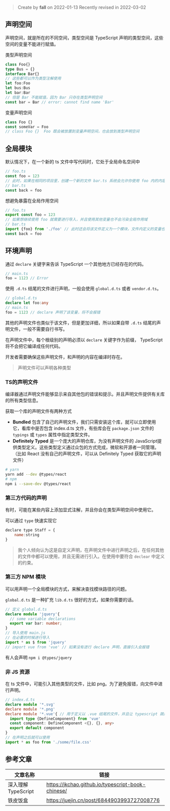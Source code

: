 > Create by **fall** on 2022-01-13
> Recently revised in 2022-03-02

## 声明空间

声明空间，就是所在的不同空间，类型空间是 TypeScript 声明的类型空间，这些空间的变量不能进行赋值。

类型声明空间

```ts
class Foo{}
type Bus = {}
interface Bar{}
// 这些都可以作为类型注解使用
let foo:Foo
let bus:Bus
let bar:Bar
// 但是 Bar 不能赋值，因为 Bar 只存在类型声明空间
const bar = Bar // error: cannot find name 'Bar'
```

变量声明空间

```ts
class Foo {}
const someVar = Foo
// class Foo {}  Foo 既会被放置到变量声明空间，也会放到类型声明空间
```

## 全局模块

默认情况下，在一个新的 ts 文件中写代码时，它处于全局命名空间中

```ts
// foo.ts
const foo = 123
// 此时，如果在相同的项目里，创建一个新的文件 bar.ts 系统会允许你使用 foo 内的内容
// bar.ts
const back = foo
```

想避免暴露在全局作用空间

```ts
// foo.ts
export const foo = 123
// 如果想继续使用 foo 就需要进行导入，并且使用其他变量也不会污染全局作用域
// bar.ts
import {foo} from './foo' // 此时还会将该文件定义为一个模块，文件内定义的变量也不会污染全局空间
const back = foo
```

## 环境声明

通过 `declare` 关键字来告诉 TypeScript 一个其他地方已经存在的代码。

```ts
// main.ts
foo = 1123 // Error
```

使用 `.d.ts` 结尾的文件进行声明，一般会使用 `global.d.ts` 或者 `vendor.d.ts`。

```ts
// global.d.ts
declare let foo:any
// main.ts
foo = 1123 // declare 声明了该变量，将不会报错
```

其他的声明文件也类似于该文件，但是更加详细，所以如果自带 `.d.ts` 结尾的声明文件，一般不需要自行书写。

在声明文件中，每个根级别的声明必须以 `declare` 关键字作为前缀， TypeScript 将不会把它编译成任何代码。

开发者需要确保这些声明文件，和声明的内容在编译时存在。

> 声明文件可以声明各种类型

### TS的声明文件

编译器通过声明文件能够显示来自其他包的错误和提示。并且声明文件提供有关库的所有类型信息。

获取一个库的声明文件有两种方式

- **Bundled** 包含了自己的声明文件，我们只需安装这个库，就可以立即使用它，看库中是否包含 index.d.ts 文件，有些库会在 `package.json` 文件的 `typings` 或 `types` 属性中指定类型文件。
- **Definitely Typed** 是一个庞大的声明仓库，为没有声明文件的 JavaScript提供类型定义。这些类型定义通过众包的方式完成，微软和开源者一同管理。（比如 React 没有自己的声明文件，可以从 Definitely Typed 获取它的声明文件）

```bash
# yarn 
yarn add --dev @types/react
# npm 
npm i --save-dev @types/react
```

### 第三方代码的声明

有时，可能在某些内容上添加显式注解，并且你会在类型声明空间中使用它。

可以通过 `type` 快速实现它

```js
declare type Staff = {
	name:string
}
```

> 我个人倾向认为这是自定义声明，在声明文件中进行声明之后，在任何其他的文件中都可以使用，并且无需进行引入。在使用中要符合 `declear` 中定义的约束。

### 第三方 NPM 模块

可以用声明一个全局模块的方式，来解决查找模块路径的问题。

`global.d.ts` 是一种扩充 `lib.d.ts` 很好的方式，如果你需要的话。

```ts
// 定义 global.d.ts
declare module 'jquery'{
  // some variable declarations
  export var bar: number;
}
// 导入使用 main.js
// 在必要的时候进行导入
import * as $ from 'jquery'
// import vue from 'vue' // 如果没有进行 declare 声明，直接引入会报错
```

有人会声明 `npm i @types/jquery` 

### 非 JS 资源

在 ts 文件中，可能引入其他类型的文件，比如 png。为了避免报错，向文件中进行声明。

```ts
// index.d.ts
declare module '*.svg'
declare module '*.png'
declare module '*.vue'{ // 用于定义以 .vue 结尾的文件，并且让 typescript 跳过识别
  import type {DefineComponent} from 'vue'
  const component: DefineComponent <{}, {}, any>
  export default component
}
// 在声明之后就可以使用
import * as foo from './some/file.css'
```

## 参考文章

| 文章名称           | 链接                                              |
| ------------------ | ------------------------------------------------- |
| 深入理解TypeScript | https://jkchao.github.io/typescript-book-chinese/ |
| 铁皮饭盒           | https://juejin.cn/post/6844903993727008776        |

